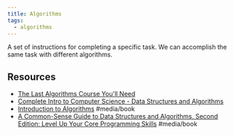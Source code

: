 ```yaml
---
title: Algorithms
tags:
  - algorithms
---
```


A set of instructions for completing a specific task. We can accomplish the same task with different algorithms.

## Resources

- [The Last Algorithms Course You'll Need](https://frontendmasters.com/courses/algorithms/)
- [Complete Intro to Computer Science - Data Structures and Algorithms](https://btholt.github.io/complete-intro-to-computer-science/)
- [Introduction to Algorithms](https://www.amazon.com/Introduction-Algorithms-fourth-Thomas-Cormen/dp/026204630X)
  #media/book
- [A Common-Sense Guide to Data Structures and Algorithms, Second Edition: Level Up Your Core Programming Skills](https://www.amazon.com/Common-Sense-Guide-Structures-Algorithms-Second/dp/1680507222)
  #media/book

